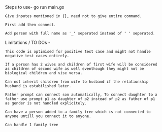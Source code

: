 Steps to use-
    go run main.go

    Give inputes mentioned in {}, need not to give entire command.

    First add then connect.

    Add person with full name as '_' seperated instead of ' ' seperated.


Limitations / TO DOs -

    This code is optimised for positive test case and might not handle negative test cases entirely.

    If a person has 2 wives and children of first wife will be considered as children of second wife as well eventhough they might not be biological children and vise versa.

    Can not inherit children from wife to husband if the relationship husband is estabilished later.

    Father prompt can connect son automatically, To connect daughter to a father use prompt p1 as daughter of p2 instead of p2 as father of p1 as gender is not handled explicitely.

    Can have a person added to a family tree which is not connected to anyone untill you connect it to anyone.

    Can handle 1 family tree

